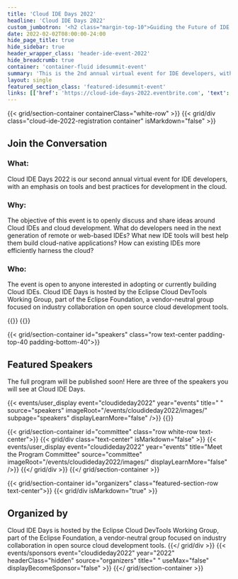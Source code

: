 ```yaml
---
title: 'Cloud IDE Days 2022'
headline: 'Cloud IDE Days 2022'
custom_jumbotron: '<h2 class="margin-top-10">Guiding the Future of IDE Development</h2><p class="margin-top-20">Virtual Conference | April 27 - 28, 2022</p>'
date: 2022-02-02T08:00:00-24:00
hide_page_title: true
hide_sidebar: true
header_wrapper_class: 'header-ide-event-2022'
hide_breadcrumb: true
container: 'container-fluid idesummit-event'
summary: 'This is the 2nd annual virtual event for IDE developers, with an emphasis on tools and best practices for development in the cloud with the goal of guiding the future direction of IDE technology. The event is open to anyone interested in adopting or currently building Cloud IDEs. It’s hosted by the Eclipse Cloud DevTools Working Group, part of the Eclipse Foundation. This is a vendor-neutral group focused on industry collaboration on open source cloud development tools.'
layout: single
featured_section_class: 'featured-idesummit-event'
links: [['href': 'https://cloud-ide-days-2022.eventbrite.com', 'text': 'REGISTER NOW']]
---
```


{{< grid/section-container containerClass="white-row" >}}
{{< grid/div class="cloud-ide-2022-registration container" isMarkdown="false" >}}
  <h2 class="text-center margin-bottom-30">Join the Conversation</h2>

  <div class="margin-bottom-30 row">
    <div class="col-sm-3 text-center">
      <h3 class="uppercase">What:</h3>
    </div>
    <div class="col-sm-21 margin-top-10">
      <p>
        Cloud IDE Days 2022 is our second annual virtual event for IDE developers, with an emphasis on tools and best practices for development in the cloud.
      </p>
    </div>
  </div>
  <div class="margin-bottom-30 row">
    <div class="col-sm-3 text-center">
      <h3 class="uppercase">Why:</h3>
    </div>
    <div class="col-sm-21 margin-top-10">
      <p>
        The objective of this event is to openly discuss and share ideas around Cloud IDEs and cloud development. What do developers need in the next generation of remote or web-based IDEs? What new IDE tools will best help them build cloud-native applications? How can existing IDEs more efficiently harness the cloud?
      </p>
    </div>
  </div>
  <div class="margin-bottom-30 row">
    <div class="col-sm-3 text-center">
      <h3 class="uppercase">Who:</h3>
    </div>
    <div class="col-sm-21 margin-top-10">
      <p>
        The event is open to anyone interested in adopting or currently building Cloud IDEs. Cloud IDE Days is hosted by the Eclipse Cloud DevTools Working Group, part of the Eclipse Foundation, a vendor-neutral group focused on industry collaboration on open source cloud development tools.
      </p>
    </div>
  </div>
{{</ grid/div >}} 
{{</ grid/section-container >}}

{{< grid/section-container id="speakers" class="row text-center padding-top-40 padding-bottom-40">}}
<h2>Featured Speakers</h2>
<p>The full program will be published soon! Here are three of the speakers you will see at Cloud IDE Days.</p>
{{< events/user_display event="cloudideday2022" year="events" title=" " source="speakers" imageRoot="/events/cloudideday2022/images/" subpage="speakers" displayLearnMore="false" />}}
{{</ grid/section-container >}}

{{< grid/section-container id="committee" class="row white-row text-center">}}
{{< grid/div class="text-center" isMarkdown="false" >}}
{{< events/user_display event="cloudideday2022" year="events" title="Meet the Program Committee" source="committee" imageRoot="/events/cloudideday2022/images/" displayLearnMore="false" />}}
{{</ grid/div >}}
{{</ grid/section-container >}}

{{< grid/section-container id="organizers" class="featured-section-row text-center">}}
{{< grid/div isMarkdown="true" >}}
## Organized by
Cloud IDE Days is hosted by the Eclipse Cloud DevTools Working Group, part of the Eclipse Foundation, a vendor-neutral group focused on industry collaboration in open source cloud development tools.
{{</ grid/div >}}
{{< events/sponsors event="cloudideday2022" year="2022" headerClass="hidden" source="organizers" title=" " useMax="false" displayBecomeSponsor="false" >}}
{{</ grid/section-container >}}
 
